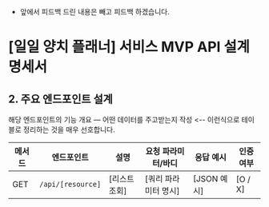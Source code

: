 * 앞에서 피드백 드린 내용은 빼고 피드백 하겠습니다.

# [일일 양치 플래너] 서비스 MVP API 설계 명세서


## 2. 주요 엔드포인트 설계
해당 엔드포인트의 기능 개요 — 어떤 데이터를 주고받는지 작성 <-- 이런식으로 테이블로 정리하는 것을 매우 선호합니다. 

| 메서드 | 엔드포인트 | 설명 | 요청 파라미터/바디 | 응답 예시 | 인증 여부 |
|---------|-------------|------|----------------------|------------|------------|
| GET | `/api/[resource]` | [리스트 조회] | [쿼리 파라미터 명시] | [JSON 예시] | [O / X] |
